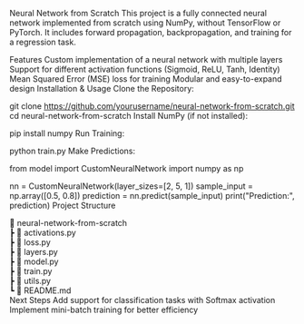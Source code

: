 Neural Network from Scratch
This project is a fully connected neural network implemented from scratch using NumPy, without TensorFlow or PyTorch. It includes forward propagation, backpropagation, and training for a regression task.

Features
Custom implementation of a neural network with multiple layers
Support for different activation functions (Sigmoid, ReLU, Tanh, Identity)
Mean Squared Error (MSE) loss for training
Modular and easy-to-expand design
Installation & Usage
Clone the Repository:


git clone https://github.com/yourusername/neural-network-from-scratch.git
cd neural-network-from-scratch
Install NumPy (if not installed):


pip install numpy
Run Training:


python train.py
Make Predictions:


from model import CustomNeuralNetwork
import numpy as np

nn = CustomNeuralNetwork(layer_sizes=[2, 5, 1])
sample_input = np.array([0.5, 0.8])
prediction = nn.predict(sample_input)
print("Prediction:", prediction)
Project Structure

📂 neural-network-from-scratch  
 ┣ 📜 activations.py  
 ┣ 📜 loss.py  
 ┣ 📜 layers.py  
 ┣ 📜 model.py  
 ┣ 📜 train.py  
 ┣ 📜 utils.py  
 ┗ 📜 README.md  
Next Steps
Add support for classification tasks with Softmax activation
Implement mini-batch training for better efficiency
